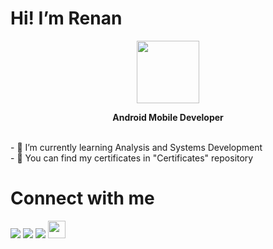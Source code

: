  <h1>Hi! I’m Renan </h1> 
<p align="center" ><img src="https://i.pinimg.com/originals/05/eb/1e/05eb1eff72a56a17dea26091dbb1fdd3.png" height="100" align="middle" /> <br></p>
 <p align="center"><b>Android Mobile Developer</b></p><br>
- 🌱 I’m currently learning Analysis and Systems Development<br>
- 🏅 You can find my certificates in "Certificates" repository<br>
 
 
 <h1>Connect with me</h1>
<a href="https://www.linkedin.com/in/renanvitorgarcia/"><img src="https://img.shields.io/badge/LinkedIn-0077B5?style=for-the-badge&logo=linkedin&logoColor=white" /></a>
<a href="https://wa.me/5511963153530"><img src="https://img.shields.io/badge/WhatsApp-25D366?style=for-the-badge&logo=whatsapp&logoColor=white"/></a>
<a href="https://github.com/RenanVtr"><img src="https://img.shields.io/badge/GitHub-100000?style=for-the-badge&logo=github&logoColor=white"/></a>
<a href="mailto:renanvitorg@hotmail.com?"><img src="https://macmagazine.com.br/wp-content/uploads/2019/04/28-apple-mail.jpg" height="28"/></a>
<!---
RenanVtr/RenanVtr is a ✨ special ✨ repository because its `README.md` (this file) appears on your GitHub profile.
You can click the Preview link to take a look at your changes.
--->

